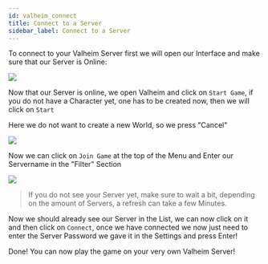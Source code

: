```yaml
---
id: valheim_connect
title: Connect to a Server
sidebar_label: Connect to a Server
---
```


To connect to your Valheim Server first we will open our Interface and make sure that our Server is Online:

![](https://screensaver01.zap-hosting.com/index.php/s/D83iNmMQHtJmgTp/preview)

Now that our Server is online, we open Valheim and click on `Start Game`, if you do not have a Character yet, one has to be created now, then we will click on `Start`


Here we do not want to create a new World, so we press "Cancel"

![](https://screensaver01.zap-hosting.com/index.php/s/8LetLjTjmgyBf2a/preview)

Now we can click on `Join Game` at the top of the Menu and Enter our Servername in the "Filter" Section

![](https://screensaver01.zap-hosting.com/index.php/s/YJg8Mj35RbXwtJH/preview)

> If you do not see your Server yet, make sure to wait a bit, depending on the amount of Servers, a refresh can take a few Minutes.

Now we should already see our Server in the List, we can now click on it and then click on `Connect`, once we have connected we now just need to enter the Server Password we gave it in the Settings and press Enter!

Done! You can now play the game on your very own Valheim Server!

